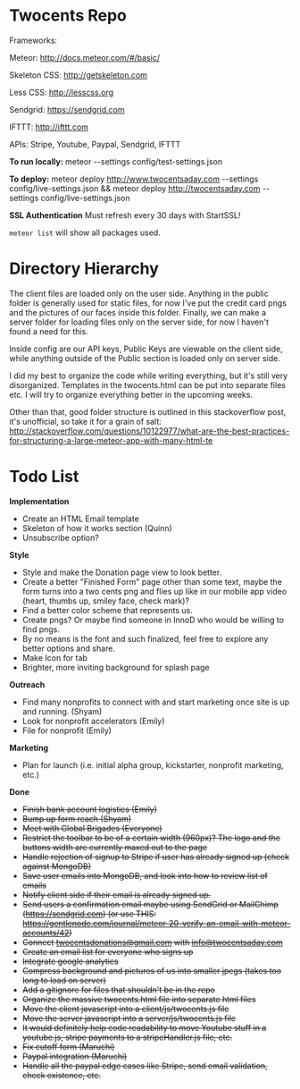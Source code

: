 Twocents Repo
========
Frameworks: 

Meteor: http://docs.meteor.com/#/basic/

Skeleton CSS: http://getskeleton.com

Less CSS: http://lesscss.org

Sendgrid: https://sendgrid.com

IFTTT: http://ifttt.com

APIs: Stripe, Youtube, Paypal, Sendgrid, IFTTT

**To run locally:**
meteor --settings config/test-settings.json

**To deploy:** 
meteor deploy http://www.twocentsaday.com --settings config/live-settings.json && meteor deploy http://twocentsaday.com --settings config/live-settings.json

**SSL Authentication**
Must refresh every 30 days with StartSSL!

`meteor list` will show all packages used.

Directory Hierarchy
========
The client files are loaded only on the user side. Anything in the public folder is generally used for static files, for now I've put the credit card pngs and the pictures of our faces inside this folder. Finally, we can make a server folder for loading files only on the server side, for now I haven't found a need for this.

Inside config are our API keys, Public Keys are viewable on the client side, while anything outside of the Public section is loaded only on server side.

I did my best to organize the code while writing everything, but it's still very disorganized. Templates in the twocents.html can be put into separate files etc. I will try to organize everything better in the upcoming weeks.

Other than that, good folder structure is outlined in this stackoverflow post, it's unofficial, so take it for a grain of salt: 
http://stackoverflow.com/questions/10122977/what-are-the-best-practices-for-structuring-a-large-meteor-app-with-many-html-te

Todo List
========

**Implementation**
* Create an HTML Email template
* Skeleton of how it works section (Quinn)
* Unsubscribe option? 

**Style**
* Style and make the Donation page view to look better.
* Create a better "Finished Form" page other than some text, maybe the form turns into a two cents png and flies up like in our mobile app video (heart, thumbs up, smiley face, check mark)?
* Find a better color scheme that represents us.
* Create pngs? Or maybe find someone in InnoD who would be willing to find pngs.
* By no means is the font and such finalized, feel free to explore any better options and share.
* Make Icon for tab
* Brighter, more inviting background for splash page

**Outreach**
* Find many nonprofits to connect with and start marketing once site is up and running. (Shyam)
* Look for nonprofit accelerators (Emily)
* File for nonprofit (Emily)

**Marketing**
* Plan for launch (i.e. initial alpha group, kickstarter, nonprofit marketing, etc.)

**Done**
* ~~Finish bank account logistics (Emily)~~
* ~~Bump up form reach (Shyam)~~
* ~~Meet with Global Brigades (Everyone)~~
* ~~Restrict the toolbar to be of a certain width (960px)? The logo and the buttons width are currently maxed out to the page~~
* ~~Handle rejection of signup to Stripe if user has already signed up (check against MongoDB)~~
* ~~Save user emails into MongoDB, and look into how to review list of emails~~
* ~~Notify client side if their email is already signed up.~~
* ~~Send users a confirmation email maybe using SendGrid or MailChimp (https://sendgrid.com) (or use THIS: https://gentlenode.com/journal/meteor-20-verify-an-email-with-meteor-accounts/42)~~
* ~~Connect twocentsdonations@gmail.com with info@twocentsaday.com~~
* ~~Create an email list for everyone who signs up~~
* ~~Integrate google analytics~~
* ~~Compress background and pictures of us into smaller jpegs (takes too long to load on server)~~
* ~~Add a gitignore for files that shouldn't be in the repo~~
* ~~Organize the massive twocents.html file into separate html files~~
* ~~Move the client javascript into a client/js/twocents.js file~~
* ~~Move the server javascript into a server/js/twocents.js file~~
* ~~It would definitely help code readability to move Youtube stuff in a youtube.js, stripe payments to a stripeHandler.js file, etc.~~
* ~~Fix cutoff form (Maruchi)~~
* ~~Paypal integration (Maruchi)~~
* ~~Handle all the paypal edge cases like Stripe, send email validation, check existence, etc.~~
